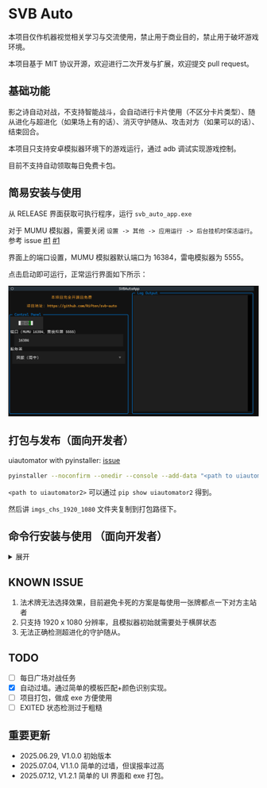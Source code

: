 # SVB Auto

本项目仅作机器视觉相关学习与交流使用，禁止用于商业目的，禁止用于破坏游戏环境。

本项目基于 MIT 协议开源，欢迎进行二次开发与扩展，欢迎提交 pull request。

## 基础功能

影之诗自动对战，不支持智能战斗，会自动进行卡片使用（不区分卡片类型）、随从进化与超进化（如果场上有的话）、消灭守护随从、攻击对方（如果可以的话）、结束回合。

本项目只支持安卓模拟器环境下的游戏运行，通过 adb 调试实现游戏控制。

目前不支持自动领取每日免费卡包。

## 简易安装与使用

从 RELEASE 界面获取可执行程序，运行 `svb_auto_app.exe`

对于 MUMU 模拟器，需要关闭 `设置 -> 其他 -> 应用运行 -> 后台挂机时保活运行`。参考 issue [#1](https://github.com/Riften/svb-auto/issues/1#issuecomment-3027869140) [#1](https://github.com/Riften/svb-auto/issues/1#issuecomment-3028236417)

界面上的端口设置，MUMU 模拟器默认端口为 16384，雷电模拟器为 5555。

点击启动即可运行，正常运行界面如下所示：

![ui](./imgs_chs_1920_1080/ui.png)

## 打包与发布（面向开发者）

uiautomator with pyinstaller: [issue](https://github.com/openatx/uiautomator2/issues/1060)

```bash
pyinstaller --noconfirm --onedir --console --add-data "<path to uiautomator2>\uiautomator2\assets;uiautomator2/assets/"  "python_package\svb_auto\ui\svb_auto_app.py"
```

`<path to uiautomator2>` 可以通过 `pip show uiautomator2` 得到。

然后讲 `imgs_chs_1920_1080` 文件夹复制到打包路径下。

## 命令行安装与使用 （面向开发者）

<details>

<summary>展开</summary>

### 安装

```bash
cd 项目根目录
pip install -r requirements.txt
pip install -e .
```

如果安装遇到网络问题，可以尝试使用[清华镜像源](https://mirrors.tuna.tsinghua.edu.cn/help/pypi/)安装

```bash
pip install -i https://mirrors.tuna.tsinghua.edu.cn/pypi/web/simple -r requirements.txt
```

### 使用

启动模拟器。

对于 MUMU 模拟器，需要关闭 `设置 -> 其他 -> 应用运行 -> 后台挂机时保活运行`。参考 issue [#1](https://github.com/Riften/svb-auto/issues/1#issuecomment-3027869140) [#1](https://github.com/Riften/svb-auto/issues/1#issuecomment-3028236417)

对于雷模拟器，其默认 adb 端口为 5555，运行下面指令时需要添加参数 `--port 5555`

```bash
cd 项目根目录
python -m svb_auto.main

# 如果不希望在回合中操作，而是希望空过
python -m svb_auto.main --skip_mode

# 如果希望运行国际服（繁体中文）
python -m svb_auto.main --global_server

# 查看所有命令行参数
python -m svb_auto.main --help
```

如果一切顺利，将会检测模拟器画面上的 app 图标，启动应用。如果应用已经启动，则会直接根据应用所处状态开始对战。

</details>

## KNOWN ISSUE

1. 法术牌无法选择效果，目前避免卡死的方案是每使用一张牌都点一下对方主站者
2. 只支持 1920 x 1080 分辨率，且模拟器初始就需要处于横屏状态
3. 无法正确检测超进化的守护随从。

## TODO

- [ ] 每日广场对战任务
- [x] 自动过墙。通过简单的模板匹配+颜色识别实现。
- [ ] 项目打包，做成 exe 方便使用
- [ ] EXITED 状态检测过于粗糙

## 重要更新

- 2025.06.29, V1.0.0 初始版本
- 2025.07.04, V1.1.0 简单的过墙，但误报率过高
- 2025.07.12, V1.2.1 简单的 UI 界面和 exe 打包。